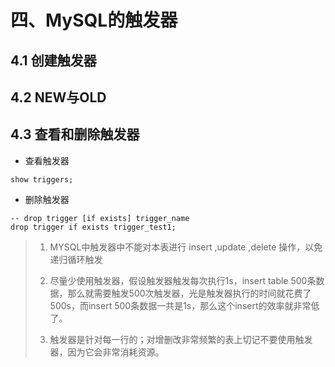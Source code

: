 # 四、MySQL的触发器



## 4.1 创建触发器

## 4.2 NEW与OLD

## 4.3 查看和删除触发器

- 查看触发器

~~~mysql
show triggers;
~~~

- 删除触发器

~~~mysql
-- drop trigger [if exists] trigger_name 
drop trigger if exists trigger_test1;
~~~

> 1. MYSQL中触发器中不能对本表进行 insert ,update ,delete 操作，以免递归循环触发
>
> 2. 尽量少使用触发器，假设触发器触发每次执行1s，insert table 500条数据，那么就需要触发500次触发器，光是触发器执行的时间就花费了500s，而insert 500条数据一共是1s，那么这个insert的效率就非常低了。
>
> 3. 触发器是针对每一行的；对增删改非常频繁的表上切记不要使用触发器，因为它会非常消耗资源。 

